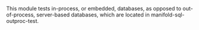 This module tests in-process, or embedded, databases, as opposed to out-of-process, server-based databases, which are
located in manifold-sql-outproc-test.